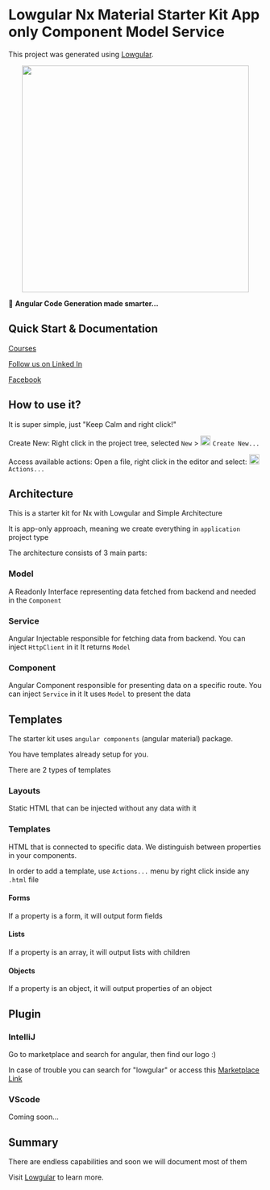 # Lowgular Nx Material Starter Kit App only Component Model Service

This project was generated using [Lowgular](https://www.lowgular.io).

<p style="text-align: center;"><img src="https://avatars.githubusercontent.com/u/109138416" width="450"></p>

🔎 **Angular Code Generation made smarter...**

## Quick Start & Documentation

[Courses](https://courses.lowgular.edu.pl)

[Follow us on Linked In](https://www.linkedin.com/company/lowgular)

[Facebook](https://www.facebook.com/Lowgular/)

## How to use it?

It is super simple, just "Keep Calm and right click!"

Create New: Right click in the project tree,
selected `New` > <img src="https://avatars.githubusercontent.com/u/109138416" width="20"> `Create New...`

Access available actions: Open a file, right click in the editor and
select: <img src="https://avatars.githubusercontent.com/u/109138416" width="20">`Actions...`

[//]: # (Create Library: Right click in the project tree, selected `New` > <img src="https://avatars.githubusercontent.com/u/109138416" width="20"> `Create Library`)

## Architecture

This is a starter kit for Nx with Lowgular and Simple Architecture

It is app-only approach, meaning we create everything in `application` project type

The architecture consists of 3 main parts:

### Model

A Readonly Interface representing data fetched from backend and needed in the `Component`

### Service

Angular Injectable responsible for fetching data from backend.
You can inject `HttpClient` in it
It returns `Model`

### Component

Angular Component responsible for presenting data on a specific route.
You can inject `Service` in it
It uses `Model` to present the data

## Templates

The starter kit uses `angular components` (angular material) package.

You have templates already setup for you.

There are 2 types of templates

### Layouts

Static HTML that can be injected without any data with it

### Templates

HTML that is connected to specific data. We distinguish between properties in your components.

In order to add a template, use `Actions...` menu by right click inside any `.html` file

#### Forms

If a property is a form, it will output form fields

#### Lists

If a property is an array, it will output lists with children

#### Objects

If a property is an object, it will output properties of an object

## Plugin

### IntelliJ

Go to marketplace and search for angular, then find our logo :)

In case of trouble you can search for "lowgular" or access
this [Marketplace Link](https://plugins.jetbrains.com/plugin/19740-lowgular)

### VScode

Coming soon...

## Summary

There are endless capabilities and soon we will document most of them

Visit [Lowgular](https://www.lowgular.io/) to learn more.
